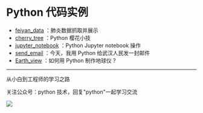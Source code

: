 # Python 代码实例

+ [feiyan_data](https://github.com/JustDoPython/python-examples/tree/master/chaoxi/feiyan_data) ：肺炎数据抓取并展示
+ [cherry_tree](https://github.com/JustDoPython/python-examples/tree/master/chaoxi/cherry_tree) ：Python 樱花小技
+ [jupyter_notebook](https://github.com/JustDoPython/python-examples/tree/master/chaoxi/jupyter_notebook) ：Python Jupyter notebook 操作
+ [send_email](https://github.com/JustDoPython/python-examples/tree/master/chaoxi/send_email) ：今天，我用 Python 给武汉人民发一封邮件 
+ [Earth_view](https://github.com/JustDoPython/python-examples/tree/master/chaoxi/Earth_view) ：如何用 Python 制作地球仪？ 


---

从小白到工程师的学习之路

关注公众号：python 技术，回复"python"一起学习交流

![](http://favorites.ren/assets/images/python.jpg)
